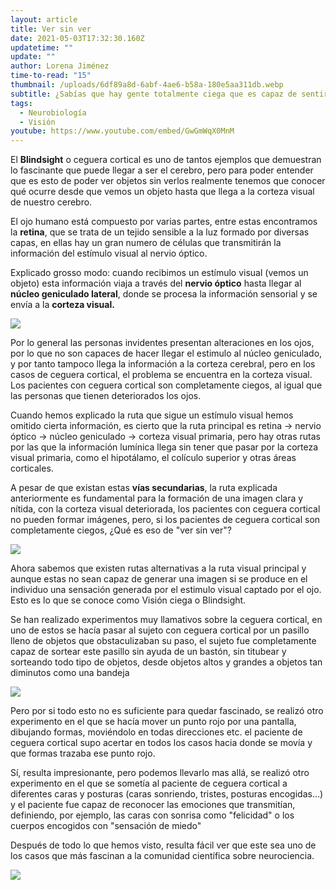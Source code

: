```yaml
---
layout: article
title: Ver sin ver
date: 2021-05-03T17:32:30.160Z
updatetime: ""
update: ""
author: Lorena Jiménez
time-to-read: "15"
thumbnail: /uploads/6df89a8d-6abf-4ae6-b58a-180e5aa311db.webp
subtitle: ¿Sabías que hay gente totalmente ciega que es capaz de sentir el movimiento?
tags:
  - Neurobiología
  - Visión
youtube: https://www.youtube.com/embed/GwGmWqX0MnM
---
```

El **Blindsight** o ceguera cortical es uno de tantos ejemplos que demuestran lo fascinante que puede llegar a ser el cerebro, pero para poder entender que es esto de poder ver objetos sin verlos realmente tenemos que conocer qué ocurre desde que vemos un objeto hasta que llega a la corteza visual de nuestro cerebro.

El ojo humano está compuesto por varias partes, entre estas encontramos la **retina**, que se trata de un tejido sensible a la luz formado por diversas capas, en ellas hay un gran numero de células que transmitirán la información del estímulo visual al nervio óptico.

Explicado grosso modo: cuando recibimos un estímulo visual (vemos un objeto) esta información viaja a través del **nervio óptico** hasta llegar al **núcleo geniculado lateral**, donde se procesa la información sensorial y se envía a la **corteza visual.**

![](https://fagolambda-436fc1.ingress-baronn.easywp.com/wp-content/uploads/2020/11/ruta-visual-1024x766.jpg)

Por lo general las personas invidentes presentan alteraciones en los ojos, por lo que no son capaces de hacer llegar el estimulo al núcleo geniculado, y por tanto tampoco llega la información a la corteza cerebral, pero en los casos de ceguera cortical, el problema se encuentra en la corteza visual. Los pacientes con ceguera cortical son completamente ciegos, al igual que las personas que tienen deteriorados los ojos. 

Cuando hemos explicado la ruta que sigue un estímulo visual hemos omitido cierta información, es cierto que la ruta principal es retina -> nervio óptico -> núcleo geniculado -> corteza visual primaria, pero hay otras rutas por las que la información lumínica llega sin tener que pasar por la corteza visual primaria, como el hipotálamo, el colículo superior y otras áreas corticales. 

A pesar de que existan estas **vías secundarias**, la ruta explicada anteriormente es fundamental para la formación de una imagen clara y nítida, con la corteza visual deteriorada, los pacientes con ceguera cortical no pueden formar imágenes, pero, si los pacientes de ceguera cortical son completamente ciegos, ¿Qué es eso de "ver sin ver"?

![](https://media.giphy.com/media/WRQBXSCnEFJIuxktnw/giphy.gif)

Ahora sabemos que existen rutas alternativas a la ruta visual principal y aunque estas no sean capaz de generar una imagen si se produce en el individuo una sensación generada por el estimulo visual captado por el ojo. Esto es lo que se conoce como Visión ciega o Blindsight.

Se han realizado experimentos muy llamativos sobre la ceguera cortical, en uno de estos se hacía pasar al sujeto con ceguera cortical por un pasillo lleno de objetos que obstaculizaban su paso, el sujeto fue completamente capaz de sortear este pasillo sin ayuda de un bastón, sin titubear y sorteando todo tipo de objetos, desde objetos altos y grandes a objetos tan diminutos como una bandeja

![](https://media.giphy.com/media/vQqeT3AYg8S5O/giphy.gif)

Pero por si todo esto no es suficiente para quedar fascinado, se realizó otro experimento en el que se hacía mover un punto rojo por una pantalla, dibujando formas, moviéndolo en todas direcciones etc. el paciente de ceguera cortical supo acertar en todos los casos hacia donde se movía y que formas trazaba ese punto rojo.

Sí, resulta impresionante, pero podemos llevarlo mas allá, se realizó otro experimento en el que se sometía al paciente de ceguera cortical a diferentes caras y posturas (caras sonriendo, tristes, posturas encogidas...) y el paciente fue capaz de reconocer las emociones que transmitían, definiendo, por ejemplo, las caras con sonrisa como "felicidad" o los cuerpos encogidos con "sensación de miedo"

Después de todo lo que hemos visto, resulta fácil ver que este sea uno de los casos que más fascinan a la comunidad científica sobre neurociencia.

![](https://media.giphy.com/media/26FLdmIp6wJr91JAI/giphy.gif)
